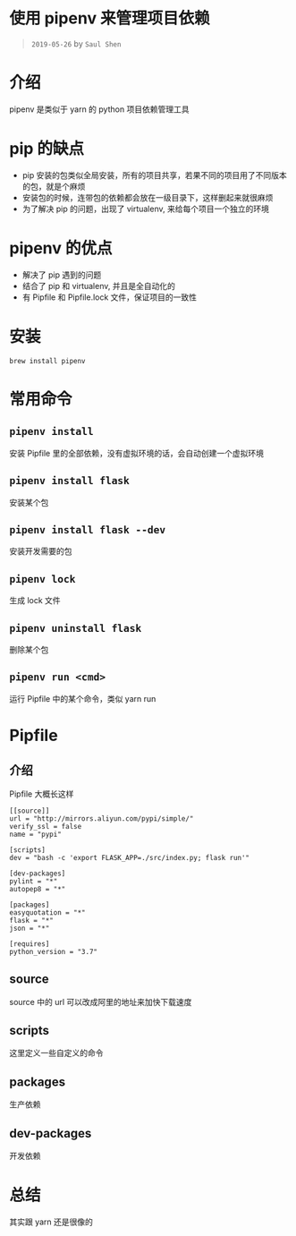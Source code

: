 # 使用 pipenv 来管理项目依赖

> `2019-05-26` by `Saul Shen`

# 介绍

pipenv 是类似于 yarn 的 python 项目依赖管理工具

# pip 的缺点

- pip 安装的包类似全局安装，所有的项目共享，若果不同的项目用了不同版本的包，就是个麻烦
- 安装包的时候，连带包的依赖都会放在一级目录下，这样删起来就很麻烦
- 为了解决 pip 的问题，出现了 virtualenv, 来给每个项目一个独立的环境

# pipenv 的优点

- 解决了 pip 遇到的问题
- 结合了 pip 和 virtualenv, 并且是全自动化的
- 有 Pipfile 和 Pipfile.lock 文件，保证项目的一致性

# 安装

`brew install pipenv`

# 常用命令

## `pipenv install`

安装 Pipfile 里的全部依赖，没有虚拟环境的话，会自动创建一个虚拟环境

## `pipenv install flask`

安装某个包

## `pipenv install flask --dev`

安装开发需要的包

## `pipenv lock`

生成 lock 文件

## `pipenv uninstall flask`

删除某个包

## `pipenv run <cmd>`

运行 Pipfile 中的某个命令，类似 yarn run

# Pipfile

## 介绍

Pipfile 大概长这样

```
[[source]]
url = "http://mirrors.aliyun.com/pypi/simple/"
verify_ssl = false
name = "pypi"

[scripts]
dev = "bash -c 'export FLASK_APP=./src/index.py; flask run'"

[dev-packages]
pylint = "*"
autopep8 = "*"

[packages]
easyquotation = "*"
flask = "*"
json = "*"

[requires]
python_version = "3.7"
```

## source

source 中的 url 可以改成阿里的地址来加快下载速度

## scripts

这里定义一些自定义的命令

## packages

生产依赖

## dev-packages

开发依赖

# 总结

其实跟 yarn 还是很像的

